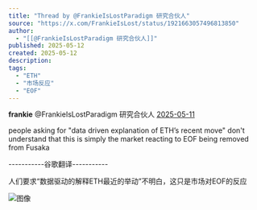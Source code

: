 ```yaml
---
title: "Thread by @FrankieIsLostParadigm 研究合伙人"
source: "https://x.com/FrankieIsLost/status/1921663057496813850"
author:
  - "[[@FrankieIsLostParadigm 研究合伙人]]"
published: 2025-05-12
created: 2025-05-12
description:
tags:
  - "ETH"
  - "市场反应"
  - "EOF"
---
```

**frankie** @FrankieIsLostParadigm 研究合伙人 [2025-05-11](https://x.com/FrankieIsLost/status/1921663057496813850)

people asking for "data driven explanation of ETH’s recent move" don't understand that this is simply the market reacting to EOF being removed from Fusaka  
  
\-----------谷歌翻译-----------  
  
人们要求“数据驱动的解释ETH最近的举动”不明白，这只是市场对EOF的反应

![图像](https://pbs.twimg.com/media/GqseW-2WoAAcEia?format=jpg&name=large)
